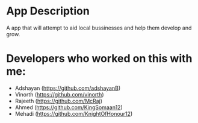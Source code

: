 # App Description
A app that will attempt to aid local bussinesses and help them develop and grow.


# Developers who worked on this with me:
* Adshayan (https://github.com/adshayanB)
* Vinorth (https://github.com/vinorth)
* Rajeeth (https://github.com/McRaj)
* Ahmed (https://github.com/KingSomaan12)
* Mehadi (https://github.com/KnightOfHonour12)

